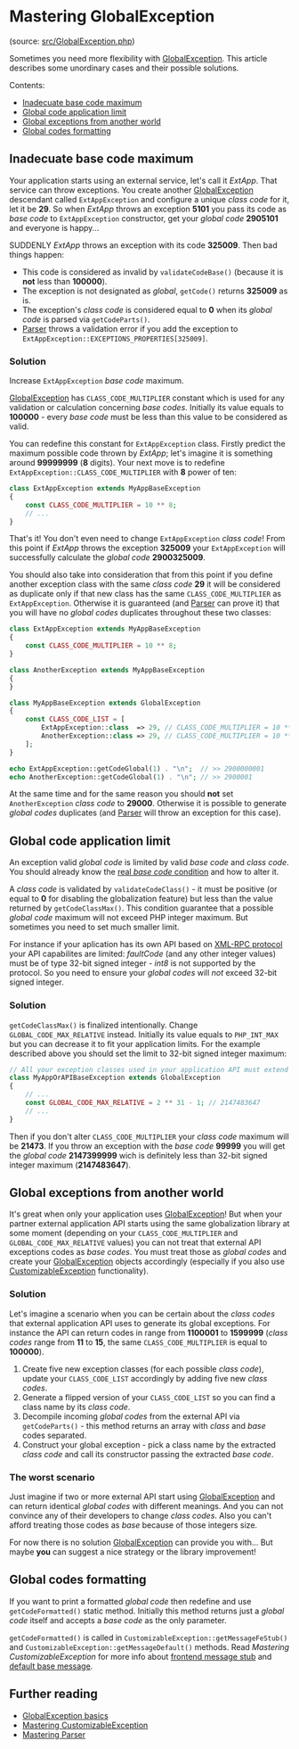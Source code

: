 # Mastering GlobalException

(source: [src/GlobalException.php](../../../../src/GlobalException.php))

Sometimes you need more flexibility with [GlobalException](../dummies/global-exception.md). This article describes some
unordinary cases and their possible solutions.

Contents:
- [Inadecuate base code maximum](#inadecuate-base-code-maximum)
- [Global code application limit](#global-code-application-limit)
- [Global exceptions from another world](#global-exceptions-from-another-world)
- [Global codes formatting](#global-codes-formatting)

## Inadecuate base code maximum

Your application starts using an external service, let's call it _ExtApp_. That service can throw exceptions. You
create another [GlobalException](../dummies/global-exception.md) descendant called `ExtAppException` and configure a
unique _class code_ for it, let it be **29**. So when _ExtApp_ throws an exception **5101** you pass its code as
_base code_ to `ExtAppException` constructor, get your _global code_ **2905101** and everyone is happy...

SUDDENLY _ExtApp_ throws an exception with its code **325009**. Then bad things happen:
- This code is considered as invalid by `validateCodeBase()` (because it is **not** less than **100000**).
- The exception is not designated as _global_, `getCode()` returns **325009** as is.
- The exception's _class code_ is considered equal to **0** when its _global code_ is parsed via `getCodeParts()`.
- [Parser](../dummies/parser.md#validating-exceptions) throws a validation error if you add the exception to
`ExtAppException::EXCEPTIONS_PROPERTIES[325009]`.

### Solution

Increase `ExtAppException` _base code_ maximum.

[GlobalException](../dummies/global-exception.md#codes-validation) has `CLASS_CODE_MULTIPLIER` constant which is used
for any validation or calculation concerning _base codes_. Initially its value equals to **100000** - every
_base code_ must be less than this value to be considered as valid.

You can redefine this constant for `ExtAppException` class. Firstly predict the maximum possible code thrown by
_ExtApp_; let's imagine it is something around **99999999** (**8** digits). Your next move is to redefine
`ExtAppException::CLASS_CODE_MULTIPLIER` with **8** power of ten:

```php
class ExtAppException extends MyAppBaseException
{
    const CLASS_CODE_MULTIPLIER = 10 ** 8;
    // ...
}
```

That's it! You don't even need to change `ExtAppException` _class code_! From this point if _ExtApp_ throws the
exception **325009** your `ExtAppException` will successfully calculate the _global code_ **2900325009**.

You should also take into consideration that from this point if you define another exception class with the same _class
code_ **29** it will be considered as duplicate only if that new class has the same `CLASS_CODE_MULTIPLIER` as
`ExtAppException`. Otherwise it is guaranteed (and [Parser](../dummies/parser.md#validating-classes) can prove it)
that you will have no _global codes_ duplicates throughout these two classes:

```php
class ExtAppException extends MyAppBaseException
{
    const CLASS_CODE_MULTIPLIER = 10 ** 8;
}

class AnotherException extends MyAppBaseException
{
}

class MyAppBaseException extends GlobalException
{
    const CLASS_CODE_LIST = [
        ExtAppException::class  => 29, // CLASS_CODE_MULTIPLIER = 10 ** 8;
        AnotherException::class => 29, // CLASS_CODE_MULTIPLIER = 10 ** 5;
    ];
}

echo ExtAppException::getCodeGlobal(1) . "\n";  // >> 2900000001
echo AnotherException::getCodeGlobal(1) . "\n"; // >> 2900001
```

At the same time and for the same reason you should **not** set `AnotherException` _class code_ to **29000**.
Otherwise it is possible to generate _global codes_ duplicates (and [Parser](../dummies/parser.md) will throw an
exception for this case).

## Global code application limit

An exception valid _global code_ is limited by valid _base code_ and _class code_. You should already know the
[real _base code_ condition](#inadecuate-base-code-maximum) and how to alter it.

A _class code_ is validated by `validateCodeClass()` - it must be positive (or equal to **0** for disabling the
globalization feature) but less than the value returned by `getCodeClassMax()`. This condition guarantee that a
possible _global code_ maximum will not exceed PHP integer maximum. But sometimes you need to set much smaller limit.

For instance if your aplication has its own API based on [XML-RPC protocol](http://xmlrpc.scripting.com/spec.html)
your API capabilites are limited: _faultCode_ (and any other integer values) must be of type 32-bit signed integer -
_int8_ is not supported by the protocol. So you need to ensure your _global codes_ will _not_ exceed 32-bit signed
integer.

### Solution

`getCodeClassMax()` is finalized intentionally. Change `GLOBAL_CODE_MAX_RELATIVE` instead. Initially its value equals
to `PHP_INT_MAX` but you can decrease it to fit your application limits. For the example described above you should
set the limit to 32-bit signed integer maximum:

```php
// All your exception classes used in your application API must extend this class:
class MyAppOrAPIBaseException extends GlobalException
{
    // ...
    const GLOBAL_CODE_MAX_RELATIVE = 2 ** 31 - 1; // 2147483647
    // ...
}
```

Then if you don't alter `CLASS_CODE_MULTIPLIER` your _class code_ maximum will be **21473**. If you throw an
exception with the _base code_ **99999** you will get the _global code_ **2147399999** wich is definitely less than
32-bit signed integer maximum (**2147483647**).

## Global exceptions from another world

It's great when only your application uses [GlobalException](../dummies/global-exception.md)! But when your partner
external application API starts using the same globalization library at some moment (depending on your
`CLASS_CODE_MULTIPLIER` and `GLOBAL_CODE_MAX_RELATIVE` values) you can not treat that external API exceptions codes
as _base codes_. You must treat those as _global codes_ and create your
[GlobalException](../dummies/global-exception.md) objects accordingly (especially if you also use
[CustomizableException](../dummies/customizable-exception.md) functionality).

### Solution

Let's imagine a scenario when you can be certain about the _class codes_ that external application API uses to generate
its global exceptions. For instance the API can return codes in range from **1100001** to **1599999** (_class codes_
range from **11** to **15**, the same `CLASS_CODE_MULTIPLIER` is equal to **100000**).

1. Create five new exception classes (for each possible _class code_), update your `CLASS_CODE_LIST` accordingly by
adding five new _class codes_.
1. Generate a flipped version of your `CLASS_CODE_LIST` so you can find a class name by its _class code_.
1. Decompile incoming _global codes_ from the external API via `getCodeParts()` - this method returns an array with
_class_ and _base_ codes separated.
1. Construct your global exception - pick a class name by the extracted _class code_ and call its constructor passing
the extracted _base code_.

### The worst scenario

Just imagine if two or more external API start using [GlobalException](../dummies/global-exception.md) and can
return identical _global codes_ with different meanings. And you can not convince any of their developers to change
_class codes_. Also you can't afford treating those codes as _base_ because of those integers size.

For now there is no solution [GlobalException](../dummies/global-exception.md) can provide you with... But maybe
**you** can suggest a nice strategy or the library improvement!

## Global codes formatting

If you want to print a formatted _global code_ then redefine and use `getCodeFormatted()` static method. Initially
this method returns just a _global code_ itself and accepts a _base code_ as the only parameter.

`getCodeFormatted()` is called in `CustomizableException::getMessageFeStub()` and
`CustomizableException::getMessageDefault()` methods. Read _Mastering CustomizableException_ for more info about
[frontend message stub](customizable-exception.md#frontend-message-stub) and
[default base message](customizable-exception.md#default-base-message).

## Further reading

- [GlobalException basics](../dummies/global-exception.md)
- [Mastering CustomizableException](customizable-exception.md)
- [Mastering Parser](parser.md)

